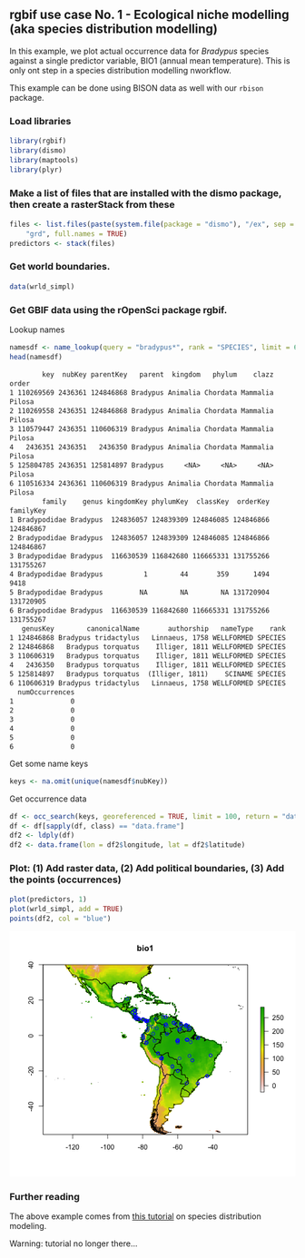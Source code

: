 ## rgbif use case No. 1 - Ecological niche modelling (aka species distribution modelling)

In this example, we plot actual occurrence data for *Bradypus* species against a single predictor variable, BIO1 (annual mean temperature). This is only ont step in a species distribution modelling nworkflow.

This example can be done using BISON data as well with our `rbison` package.




### Load libraries


```r
library(rgbif)
library(dismo)
library(maptools)
library(plyr)
```


### Make a list of files that are installed with the dismo package, then create a rasterStack from these


```r
files <- list.files(paste(system.file(package = "dismo"), "/ex", sep = ""), 
    "grd", full.names = TRUE)
predictors <- stack(files)
```


### Get world boundaries.


```r
data(wrld_simpl)
```


### Get GBIF data using the rOpenSci package rgbif.

Lookup names


```r
namesdf <- name_lookup(query = "bradypus*", rank = "SPECIES", limit = 60)$data
head(namesdf)
```

```
        key  nubKey parentKey   parent  kingdom   phylum    clazz  order
1 110269569 2436361 124846868 Bradypus Animalia Chordata Mammalia Pilosa
2 110269558 2436351 124846868 Bradypus Animalia Chordata Mammalia Pilosa
3 110579447 2436351 110606319 Bradypus Animalia Chordata Mammalia Pilosa
4   2436351 2436351   2436350 Bradypus Animalia Chordata Mammalia Pilosa
5 125804785 2436351 125814897 Bradypus     <NA>     <NA>     <NA> Pilosa
6 110516334 2436361 110606319 Bradypus Animalia Chordata Mammalia Pilosa
        family    genus kingdomKey phylumKey  classKey  orderKey familyKey
1 Bradypodidae Bradypus  124836057 124839309 124846085 124846866 124846867
2 Bradypodidae Bradypus  124836057 124839309 124846085 124846866 124846867
3 Bradypodidae Bradypus  116630539 116842680 116665331 131755266 131755267
4 Bradypodidae Bradypus          1        44       359      1494      9418
5 Bradypodidae Bradypus         NA        NA        NA 131720904 131720905
6 Bradypodidae Bradypus  116630539 116842680 116665331 131755266 131755267
   genusKey        canonicalName       authorship   nameType    rank
1 124846868 Bradypus tridactylus   Linnaeus, 1758 WELLFORMED SPECIES
2 124846868   Bradypus torquatus    Illiger, 1811 WELLFORMED SPECIES
3 110606319   Bradypus torquatus    Illiger, 1811 WELLFORMED SPECIES
4   2436350   Bradypus torquatus    Illiger, 1811 WELLFORMED SPECIES
5 125814897   Bradypus torquatus  (Illiger, 1811)    SCINAME SPECIES
6 110606319 Bradypus tridactylus   Linnaeus, 1758 WELLFORMED SPECIES
  numOccurrences
1              0
2              0
3              0
4              0
5              0
6              0
```


Get some name keys


```r
keys <- na.omit(unique(namesdf$nubKey))
```


Get occurrence data


```r
df <- occ_search(keys, georeferenced = TRUE, limit = 100, return = "data")
df <- df[sapply(df, class) == "data.frame"]
df2 <- ldply(df)
df2 <- data.frame(lon = df2$longitude, lat = df2$latitude)
```


### Plot: (1) Add raster data, (2) Add political boundaries, (3) Add the points (occurrences)


```r
plot(predictors, 1)
plot(wrld_simpl, add = TRUE)
points(df2, col = "blue")
```

![plot of chunk sdm6](figure/sdm6.png) 


### Further reading

The above example comes from [this tutorial][sdm] on species distribution modeling. 

Warning: tutorial no longer there...

[sdm]: http://cran.r-project.org/web/packages/dismo/vignettes/sdm.pdf

